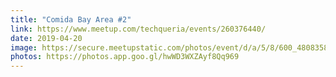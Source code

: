 ```yaml
---
title: "Comida Bay Area #2"
link: https://www.meetup.com/techqueria/events/260376440/
date: 2019-04-20
image: https://secure.meetupstatic.com/photos/event/d/a/5/8/600_480835896.jpeg
photos: https://photos.app.goo.gl/hwWD3WXZAyf8Qq969
---
```

